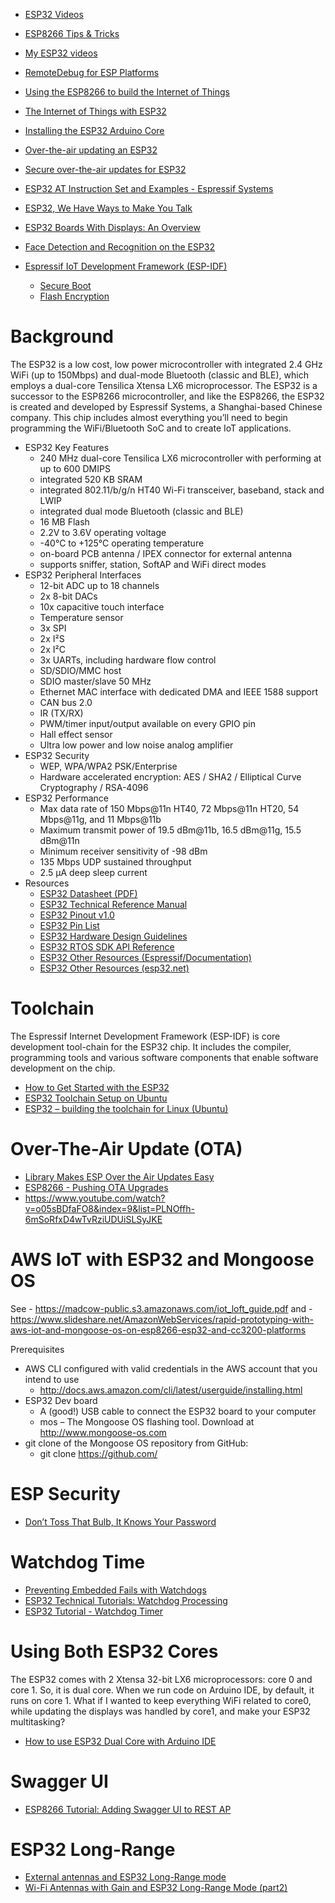 
* [ESP32 Videos](https://www.youtube.com/playlist?list=PL3XBzmAj53RnZPeWe799F-uoXERBldhn9)

* [ESP8266 Tips & Tricks](https://www.youtube.com/channel/UCqk4hT4XpzUVVUfsIDNzvPw)
* [My ESP32 videos](https://www.youtube.com/channel/UCu7_D0o48KbfhpEohoP7YSQ)

* [RemoteDebug for ESP Platforms](https://hackaday.com/2019/03/07/remotedebug-for-esp-platforms/)


* [Using the ESP8266 to build the Internet of Things](https://www.youtube.com/watch?v=CjeDkmm0w_w&app=desktop)
* [The Internet of Things with ESP32](http://esp32.net/)
* [Installing the ESP32 Arduino Core](https://learn.sparkfun.com/tutorials/esp32-thing-hookup-guide#installing-the-esp32-arduino-core)
* [Over-the-air updating an ESP32](https://blog.classycode.com/over-the-air-updating-an-esp32-29f83ebbcca2)
* [Secure over-the-air updates for ESP32](https://blog.classycode.com/secure-over-the-air-updates-for-esp32-ec25ae00db43)
* [ESP32 AT Instruction Set and Examples - Espressif Systems](https://espressif.com/sites/default/files/documentation/esp32_at_instruction_set_and_examples_en.pdf)
* [ESP32, We Have Ways to Make You Talk](https://hackaday.com/2018/02/06/esp32-we-have-ways-to-make-you-talk/)
* [ESP32 Boards With Displays: An Overview](https://hackaday.com/2018/05/23/esp32-boards-with-displays-an-overview/)

* [Face Detection and Recognition on the ESP32](https://blog.hackster.io/face-detection-and-recognition-on-the-esp32-3b4b9a35c765)
* [Espressif IoT Development Framework (ESP-IDF)](https://docs.espressif.com/projects/esp-idf/en/latest/get-started/index.html)
    * [Secure Boot](https://docs.espressif.com/projects/esp-idf/en/latest/security/secure-boot.html)
    * [Flash Encryption](https://docs.espressif.com/projects/esp-idf/en/latest/security/flash-encryption.html)

# Background
The ESP32 is a low cost, low power microcontroller with integrated 2.4 GHz WiFi (up to 150Mbps)
and dual-mode Bluetooth (classic and BLE),
which employs a dual-core Tensilica Xtensa LX6 microprocessor.
The ESP32 is a successor to the ESP8266 microcontroller,
and like the ESP8266, the ESP32 is created and developed by Espressif Systems,
a Shanghai-based Chinese company.
This chip includes almost everything you’ll need to begin programming the WiFi/Bluetooth SoC
and to create IoT applications.

* ESP32 Key Features
    * 240 MHz dual-core Tensilica LX6 microcontroller with performing at up to 600 DMIPS
    * integrated 520 KB SRAM
    * integrated 802.11/b/g/n HT40 Wi-Fi transceiver,  baseband,  stack and LWIP
    * integrated dual mode Bluetooth (classic and BLE)
    * 16 MB Flash
    * 2.2V to 3.6V operating voltage
    * -40°C to +125°C operating temperature
    * on-board PCB antenna / IPEX connector for external antenna
    * supports sniffer, station, SoftAP and WiFi direct modes
* ESP32 Peripheral Interfaces
    * 12-bit ADC up to 18 channels
    * 2x 8-bit DACs
    * 10x capacitive touch interface
    * Temperature sensor
    * 3x SPI
    * 2x I²S
    * 2x I²C
    * 3x UARTs, including hardware flow control
    * SD/SDIO/MMC host
    * SDIO master/slave 50 MHz
    * Ethernet MAC interface with dedicated DMA and IEEE 1588 support
    * CAN bus 2.0
    * IR (TX/RX)
    * PWM/timer input/output available on every GPIO pin
    * Hall effect sensor
    * Ultra low power and low noise analog amplifier
* ESP32 Security
    * WEP, WPA/WPA2 PSK/Enterprise
    * Hardware accelerated encryption: AES / SHA2 / Elliptical Curve Cryptography / RSA-4096
* ESP32 Performance
    * Max data rate of 150 Mbps@11n HT40, 72 Mbps@11n HT20, 54 Mbps@11g, and 11 Mbps@11b
    * Maximum transmit power of 19.5 dBm@11b, 16.5 dBm@11g, 15.5 dBm@11n
    * Minimum receiver sensitivity of -98 dBm
    * 135 Mbps UDP sustained throughput
    * 2.5 μA deep sleep current
* Resources
    * [ESP32 Datasheet (PDF)](https://www.espressif.com/sites/default/files/documentation/esp32_datasheet_en.pdf)
    * [ESP32 Technical Reference Manual](https://espressif.com/sites/default/files/documentation/esp32_technical_reference_manual_en.pdf)
    * [ESP32 Pinout v1.0]()
    * [ESP32 Pin List]()
    * [ESP32 Hardware Design Guidelines](https://espressif.com/sites/default/files/documentation/esp32_hardware_design_guidelines_en.pdf)
    * [ESP32 RTOS SDK API Reference](https://github.com/espressif/ESP31_RTOS_SDK/tree/master/documents)
    * [ESP32 Other Resources (Espressif/Documentation)](https://espressif.com/en/products/hardware/esp32/resources)
    * [ESP32 Other Resources (esp32.net)](http://esp32.net/)

# Toolchain
The Espressif Internet Development Framework (ESP-IDF) is core development tool-chain for the ESP32 chip. It includes the compiler, programming tools and various software components that enable software development on the chip.

* [How to Get Started with the ESP32](http://hackaday.com/2016/10/04/how-to-get-started-with-the-esp32/)
* [ESP32 Toolchain Setup on Ubuntu](http://iot-bits.com/esp32/esp32-toolchain-setup/)
* [ESP32 – building the toolchain for Linux (Ubuntu)](http://blog.podkalicki.com/esp32-building-the-toolchain-for-linux-ubuntu/)

# Over-The-Air Update (OTA)
* [Library Makes ESP Over the Air Updates Easy](https://hackaday.com/2019/03/21/library-makes-esp-over-the-air-updates-easy/)
* [ESP8266 - Pushing OTA Upgrades](http://smallbits.marshall-tribe.net/blog/2016/05/29/esp8266-pushing-ota-upgrades)
* https://www.youtube.com/watch?v=o05sBDfaFO8&index=9&list=PLNOffh-6mSoRfxD4wTvRziUDUiSLSyJKE

# AWS IoT with ESP32 and Mongoose OS
See - https://madcow-public.s3.amazonaws.com/iot_loft_guide.pdf
and - https://www.slideshare.net/AmazonWebServices/rapid-prototyping-with-aws-iot-and-mongoose-os-on-esp8266-esp32-and-cc3200-platforms

Prerequisites
* AWS CLI configured with valid credentials in the AWS account that you intend to use
    * http://docs.aws.amazon.com/cli/latest/userguide/installing.html
* ESP32 Dev board
    * A (good!) USB cable to connect the ESP32 board to your computer
    * mos – The Mongoose OS flashing tool. Download at http://www.mongoose-os.com
* git clone of the Mongoose OS repository from GitHub:
    * git clone https://github.com/

# ESP Security
* [Don’t Toss That Bulb, It Knows Your Password](https://hackaday.com/2019/01/29/dont-toss-that-bulb-it-knows-your-password/)

# Watchdog Time
* [Preventing Embedded Fails with Watchdogs](https://hackaday.com/2019/01/12/preventing-embedded-fails-with-watchdogs/)
* [ESP32 Technical Tutorials: Watchdog Processing](https://www.youtube.com/watch?v=C2xF3O6qkbg)
* [ESP32 Tutorial - Watchdog Timer](https://www.youtube.com/watch?v=7kLy2iwIvy8)

# Using Both ESP32 Cores
The ESP32 comes with 2 Xtensa 32-bit LX6 microprocessors: core 0 and core 1.
So, it is dual core.
When we run code on Arduino IDE, by default, it runs on core 1.
What if I wanted to keep everything WiFi related to core0,
while updating the displays was handled by core1,
and make your ESP32 multitasking?

* [How to use ESP32 Dual Core with Arduino IDE](https://randomnerdtutorials.com/esp32-dual-core-arduino-ide/)

# Swagger UI
* [ESP8266 Tutorial: Adding Swagger UI to REST AP](https://everythingesp.com/esp8266-tutorial-adding-swagger-ui-to-rest-api/)

# ESP32 Long-Range
* [External antennas and ESP32 Long-Range mode](https://www.youtube.com/watch?v=2rujjTOPIRU&app=desktop)
* [Wi-Fi Antennas with Gain and ESP32 Long-Range Mode (part2)](https://www.youtube.com/watch?v=PUppoaePi3A)
